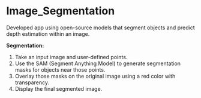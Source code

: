 # Image_Segmentation
Developed app using open-source models that segment objects and predict depth estimation within an image.  

**Segmentation:**
1. Take an input image and user-defined points.
2. Use the SAM (Segment Anything Model) to generate segmentation masks for objects near those points.
3. Overlay those masks on the original image using a red color with transparency.
4. Display the final segmented image.

